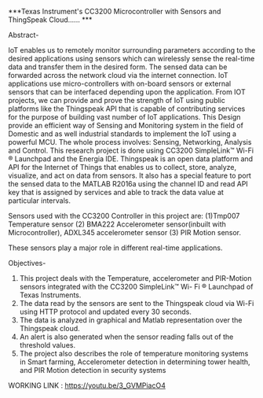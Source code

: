 
***Texas Instrument's CC3200 Microcontroller with Sensors and ThingSpeak Cloud...... ***


Abstract-

IoT enables us to remotely monitor surrounding parameters according to the desired applications using sensors which can wirelessly sense the real-time data and transfer them in the desired form. The sensed data can be forwarded across the network cloud via the internet connection. IoT applications use micro-controllers with on-board sensors or external sensors that can be interfaced depending upon the application. From IOT projects, we can provide and prove the strength of IoT using public platforms like the Thingspeak API that is capable of contributing services for the purpose of building vast number of IoT applications. This Design provide an efficient way of Sensing and Monitoring system in the field of Domestic and as well industrial standards to implement the IoT using a powerful MCU. The whole process involves: Sensing, Networking, Analysis and Control. This research project is done using CC3200 SimpleLink™ Wi-Fi ® Launchpad and the Energia IDE. Thingspeak is an open data platform and API for the Internet of Things that enables us to collect, store, analyze, visualize, and act on data from sensors. It also has a special feature to port the sensed data to the MATLAB R2016a using the channel ID and read API key that is assigned by services and able to track the data value at particular intervals.

Sensors used with the CC3200 Controller in this project are: 
(1)Tmp007 Temperature sensor  (2) BMA222 Accelerometer sensor(inbuilt with Microcontroller), ADXL345 accelerometer sensor (3) PIR Motion sensor.

These sensors play a major role in different real-time applications. 

Objectives-
1) This project deals with the Temperature, accelerometer and PIR-Motion sensors integrated with the CC3200 SimpleLink™ Wi- Fi ® Launchpad of Texas Instruments. 
2) The data read by the sensors are sent to the Thingspeak cloud via Wi-Fi using HTTP protocol and updated every 30 seconds. 
3) The data is analyzed in graphical and Matlab representation over the Thingspeak cloud.
4) An alert is also generated when the sensor reading falls out of the threshold values. 
5) The project also describes the role of temperature monitoring systems in Smart farming, Accelerometer detection in determining tower health, and PIR Motion detection in        security systems

WORKING LINK : https://youtu.be/3_GVMPiacO4

